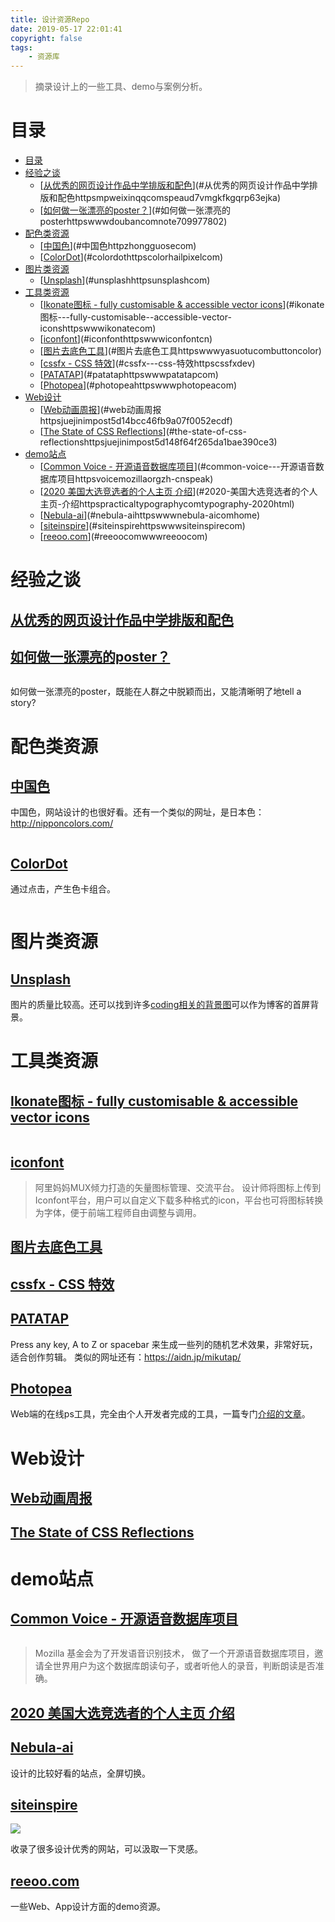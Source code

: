```yaml
---
title: 设计资源Repo
date: 2019-05-17 22:01:41
copyright: false
tags: 
    - 资源库
---
```


>摘录设计上的一些工具、demo与案例分析。

# 目录
<!-- TOC -->

- [目录](#目录)
- [经验之谈](#经验之谈)
    - [[从优秀的网页设计作品中学排版和配色](https://mp.weixin.qq.com/s/peAUD7vMgkfKGqRp63eJKA)](#从优秀的网页设计作品中学排版和配色httpsmpweixinqqcomspeaud7vmgkfkgqrp63ejka)
    - [[如何做一张漂亮的poster？](https://www.douban.com/note/709977802/)](#如何做一张漂亮的posterhttpswwwdoubancomnote709977802)
- [配色类资源](#配色类资源)
    - [[中国色](http://zhongguose.com/)](#中国色httpzhongguosecom)
    - [[ColorDot](https://color.hailpixel.com/)](#colordothttpscolorhailpixelcom)
- [图片类资源](#图片类资源)
    - [[Unsplash](https://unsplash.com/)](#unsplashhttpsunsplashcom)
- [工具类资源](#工具类资源)
    - [[Ikonate图标 - fully customisable & accessible vector icons](https://www.ikonate.com/)](#ikonate图标---fully-customisable--accessible-vector-iconshttpswwwikonatecom)
    - [[iconfont](https://www.iconfont.cn/)](#iconfonthttpswwwiconfontcn)
    - [[图片去底色工具](https://www.yasuotu.com/buttonColor)](#图片去底色工具httpswwwyasuotucombuttoncolor)
    - [[cssfx - CSS 特效](https://cssfx.dev/)](#cssfx---css-特效httpscssfxdev)
    - [[PATATAP](https://www.patatap.com/)](#patataphttpswwwpatatapcom)
    - [[Photopea](https://www.photopea.com/)](#photopeahttpswwwphotopeacom)
- [Web设计](#web设计)
    - [[Web动画周报](https://juejin.im/post/5d14bcc46fb9a07f0052ecdf)](#web动画周报httpsjuejinimpost5d14bcc46fb9a07f0052ecdf)
    - [[The State of CSS Reflections](https://juejin.im/post/5d148f64f265da1bae390ce3)](#the-state-of-css-reflectionshttpsjuejinimpost5d148f64f265da1bae390ce3)
- [demo站点](#demo站点)
    - [[Common Voice - 开源语音数据库项目](https://voice.mozilla.org/zh-CN/speak)](#common-voice---开源语音数据库项目httpsvoicemozillaorgzh-cnspeak)
    - [[2020 美国大选竞选者的个人主页 介绍](https://practicaltypography.com/typography-2020.html)](#2020-美国大选竞选者的个人主页-介绍httpspracticaltypographycomtypography-2020html)
    - [[Nebula-ai](https://www.nebula-ai.com/#Home)](#nebula-aihttpswwwnebula-aicomhome)
    - [[siteinspire](https://www.siteinspire.com/)](#siteinspirehttpswwwsiteinspirecom)
    - [[reeoo.com](www.reeoo.com)](#reeoocomwwwreeoocom)

<!-- /TOC -->

# 经验之谈

## [从优秀的网页设计作品中学排版和配色](https://mp.weixin.qq.com/s/peAUD7vMgkfKGqRp63eJKA)

## [如何做一张漂亮的poster？](https://www.douban.com/note/709977802/)

<img src="https://img1.doubanio.com/view/note/l/public/p58806378.webp" alt="">

如何做一张漂亮的poster，既能在人群之中脱颖而出，又能清晰明了地tell a story?

# 配色类资源

## [中国色](http://zhongguose.com/)

中国色，网站设计的也很好看。还有一个类似的网址，是日本色：http://nipponcolors.com/

<img src="http://img.linqunshu.cn/zhongguose.png" alt="">

## [ColorDot](https://color.hailpixel.com/)

通过点击，产生色卡组合。

<img src="http://img.linqunshu.cn/clicktocolor.png" alt="">

# 图片类资源

## [Unsplash](https://unsplash.com/)

图片的质量比较高。还可以找到许多[coding相关的背景图](https://unsplash.com/search/photos/coding?utm_source=unsplash&utm_medium=referral&utm_content=creditCopyText)可以作为博客的首屏背景。

# 工具类资源

## [Ikonate图标 - fully customisable & accessible vector icons](https://www.ikonate.com/)

<img src="http://img.linqunshu.cn/icon.png" alt="">

## [iconfont](https://www.iconfont.cn/)

> 阿里妈妈MUX倾力打造的矢量图标管理、交流平台。
> 设计师将图标上传到Iconfont平台，用户可以自定义下载多种格式的icon，平台也可将图标转换为字体，便于前端工程师自由调整与调用。

## [图片去底色工具](https://www.yasuotu.com/buttonColor)

## [cssfx - CSS 特效](https://cssfx.dev/)

## [PATATAP](https://www.patatap.com/) 

Press any key, A to Z or spacebar 来生成一些列的随机艺术效果，非常好玩，适合创作剪辑。
类似的网址还有：https://aidn.jp/mikutap/

## [Photopea](https://www.photopea.com/)

Web端的在线ps工具，完全由个人开发者完成的工具，一篇专门[介绍的文章](https://juejin.im/post/5d1178c3e51d45108223fc92)。

# Web设计

## [Web动画周报](https://juejin.im/post/5d14bcc46fb9a07f0052ecdf)

## [The State of CSS Reflections](https://juejin.im/post/5d148f64f265da1bae390ce3)

# demo站点

## [Common Voice - 开源语音数据库项目](https://voice.mozilla.org/zh-CN/speak)

<img src="http://img.linqunshu.cn/common%20voice.png" alt="">

> Mozilla 基金会为了开发语音识别技术， 做了一个开源语音数据库项目，邀请全世界用户为这个数据库朗读句子，或者听他人的录音，判断朗读是否准确。

## [2020 美国大选竞选者的个人主页 介绍](https://practicaltypography.com/typography-2020.html)

## [Nebula-ai](https://www.nebula-ai.com/#Home)

设计的比较好看的站点，全屏切换。

## [siteinspire](https://www.siteinspire.com/)

<img src="http://img.linqunshu.cn/siteinspire.png">

收录了很多设计优秀的网站，可以汲取一下灵感。

## [reeoo.com](www.reeoo.com)

一些Web、App设计方面的demo资源。